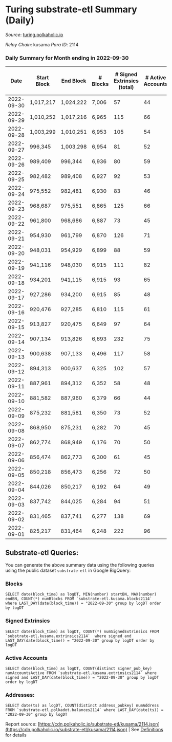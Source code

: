 # Turing substrate-etl Summary (Daily)

_Source_: [turing.polkaholic.io](https://turing.polkaholic.io)

*Relay Chain*: kusama
*Para ID*: 2114



### Daily Summary for Month ending in 2022-09-30


| Date | Start Block | End Block | # Blocks | # Signed Extrinsics (total) | # Active Accounts | # Passive | # New | # Addresses with Balances | # Events | # Transfers | # XCM Transfers In | # XCM Transfers Out |
| ---- | ----------- | --------- | -------- | --------------------------- | ----------------- | --------- | ----- | ------------------------- | -------- | ----------- | ------------------ | ------------------- |
| 2022-09-30 | 1,017,217 | 1,024,222 | 7,006  | 57 | 44 |  |  | 1,640 | 36,087 | 13  | 1  | 8  |
| 2022-09-29 | 1,010,252 | 1,017,216 | 6,965  | 115 | 66 |  |  |  | 34,650 | 34  | 1  | 14  |
| 2022-09-28 | 1,003,299 | 1,010,251 | 6,953  | 105 | 54 |  |  |  | 36,171 | 21  |   | 16  |
| 2022-09-27 | 996,345 | 1,003,298 | 6,954  | 81 | 52 |  |  |  | 35,510 | 13  |   | 8  |
| 2022-09-26 | 989,409 | 996,344 | 6,936  | 80 | 59 |  |  |  | 34,744 | 22  | 9  | 18  |
| 2022-09-25 | 982,482 | 989,408 | 6,927  | 92 | 53 |  |  |  | 35,621 | 11  |   | 7  |
| 2022-09-24 | 975,552 | 982,481 | 6,930  | 83 | 46 |  |  |  | 33,485 | 13  |   | 12  |
| 2022-09-23 | 968,687 | 975,551 | 6,865  | 125 | 66 |  |  |  | 34,918 | 12  | 7  | 8  |
| 2022-09-22 | 961,800 | 968,686 | 6,887  | 73 | 45 |  |  |  | 32,423 | 6  | 8  | 5  |
| 2022-09-21 | 954,930 | 961,799 | 6,870  | 126 | 71 |  |  |  | 34,033 | 17  | 3  | 7  |
| 2022-09-20 | 948,031 | 954,929 | 6,899  | 88 | 59 |  |  | 1,631 | 32,595 | 18  | 1  | 8  |
| 2022-09-19 | 941,116 | 948,030 | 6,915  | 111 | 82 |  |  | 1,631 | 34,310 | 19  | 4  | 10  |
| 2022-09-18 | 934,201 | 941,115 | 6,915  | 93 | 65 |  |  | 1,629 | 32,465 | 12  | 1  | 5  |
| 2022-09-17 | 927,286 | 934,200 | 6,915  | 85 | 48 |  |  | 1,628 | 33,699 | 10  | 5  | 6  |
| 2022-09-16 | 920,476 | 927,285 | 6,810  | 115 | 61 |  |  | 1,626 | 32,036 | 23  | 6  | 9  |
| 2022-09-15 | 913,827 | 920,475 | 6,649  | 97 | 64 |  |  | 1,625 | 31,424 | 34  | 6  | 22  |
| 2022-09-14 | 907,134 | 913,826 | 6,693  | 232 | 75 |  |  | 1,624 | 32,859 | 143  | 4  | 27  |
| 2022-09-13 | 900,638 | 907,133 | 6,496  | 117 | 58 |  |  | 1,586 | 31,041 | 11  | 4  | 5  |
| 2022-09-12 | 894,313 | 900,637 | 6,325  | 102 | 57 |  |  |  | 30,679 | 6  | 1  | 3  |
| 2022-09-11 | 887,961 | 894,312 | 6,352  | 58 | 48 |  |  |  | 28,881 | 13  |   | 9  |
| 2022-09-10 | 881,582 | 887,960 | 6,379  | 66 | 44 |  |  |  | 30,583 | 9  | 2  | 4  |
| 2022-09-09 | 875,232 | 881,581 | 6,350  | 73 | 52 |  |  |  | 28,956 | 10  |   | 7  |
| 2022-09-08 | 868,950 | 875,231 | 6,282  | 70 | 45 |  |  | 1,581 | 30,372 | 9  | 1  | 8  |
| 2022-09-07 | 862,774 | 868,949 | 6,176  | 70 | 50 |  |  | 1,581 | 28,517 | 9  | 4  | 3  |
| 2022-09-06 | 856,474 | 862,773 | 6,300  | 61 | 45 |  |  |  | 30,154 | 8  | 1  | 5  |
| 2022-09-05 | 850,218 | 856,473 | 6,256  | 72 | 50 |  |  |  | 28,517 | 11  | 1  | 8  |
| 2022-09-04 | 844,026 | 850,217 | 6,192  | 64 | 49 |  |  |  | 28,275 | 5  |   | 3  |
| 2022-09-03 | 837,742 | 844,025 | 6,284  | 94 | 51 |  |  |  | 29,928 | 8  | 2  | 7  |
| 2022-09-02 | 831,465 | 837,741 | 6,277  | 138 | 69 |  |  |  | 28,610 | 21  | 4  | 16  |
| 2022-09-01 | 825,217 | 831,464 | 6,248  | 222 | 96 |  |  |  | 30,635 | 34  | 10  | 22  |

## Substrate-etl Queries:
You can generate the above summary data using the following queries using the public dataset `substrate-etl` in Google BigQuery:


### Blocks
```
SELECT date(block_time) as logDT, MIN(number) startBN, MAX(number) endBN, COUNT(*) numBlocks FROM `substrate-etl.kusama.blocks2114`  where LAST_DAY(date(block_time)) = "2022-09-30" group by logDT order by logDT
```


### Signed Extrinsics
```
SELECT date(block_time) as logDT, COUNT(*) numSignedExtrinsics FROM `substrate-etl.kusama.extrinsics2114`  where signed and LAST_DAY(date(block_time)) = "2022-09-30" group by logDT order by logDT
```


### Active Accounts
```
SELECT date(block_time) as logDT, COUNT(distinct signer_pub_key) numAccountsActive FROM `substrate-etl.kusama.extrinsics2114` where signed and LAST_DAY(date(block_time)) = "2022-09-30" group by logDT order by logDT
```


### Addresses:
```
SELECT date(ts) as logDT, COUNT(distinct address_pubkey) numAddress FROM `substrate-etl.polkadot.balances2114` where LAST_DAY(date(ts)) = "2022-09-30" group by logDT
```



Report source: [https://cdn.polkaholic.io/substrate-etl/kusama/2114.json](https://cdn.polkaholic.io/substrate-etl/kusama/2114.json) | See [Definitions](/DEFINITIONS.md) for details

